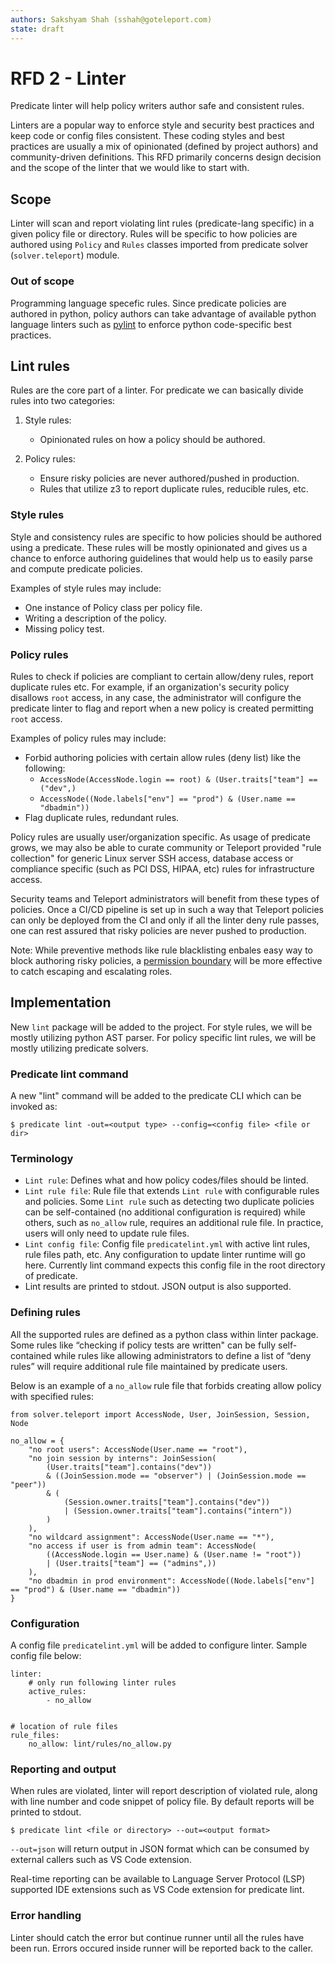 ```yaml
---
authors: Sakshyam Shah (sshah@goteleport.com)
state: draft
---
```


# RFD 2 - Linter

Predicate linter will help policy writers author safe and consistent rules.

Linters are a popular way to enforce style and security best practices and keep code or config files consistent. These coding styles and best practices are usually a mix of opinionated (defined by project authors) and community-driven definitions. This RFD primarily concerns design decision and the scope of the linter that we would like to start with.

## Scope

Linter will scan and report violating lint rules (predicate-lang specific) in a given policy file or directory. Rules will be specific to how policies are authored using `Policy` and `Rules` classes imported from predicate solver (`solver.teleport`) module.

### Out of scope

Programming language specefic rules. Since predicate policies are authored in python, policy authors can take advantage of available python language linters such as [pylint](https://pylint.pycqa.org/en/latest/) to enforce python code-specific best practices.

## Lint rules

Rules are the core part of a linter. For predicate we can basically divide rules into two categories:

1. Style rules:

   - Opinionated rules on how a policy should be authored.

2. Policy rules:
   - Ensure risky policies are never authored/pushed in production.
   - Rules that utilize z3 to report duplicate rules, reducible rules, etc.

### Style rules

Style and consistency rules are specific to how policies should be authored using a predicate. These rules will be mostly opinionated and gives us a chance to enforce authoring guidelines that would help us to easily parse and compute predicate policies.

Examples of style rules may include:

- One instance of Policy class per policy file.
- Writing a description of the policy.
- Missing policy test.

### Policy rules

Rules to check if policies are compliant to certain allow/deny rules, report duplicate rules etc. For example, if an organization's security policy disallows `root` access, in any case, the administrator will configure the predicate linter to flag and report when a new policy is created permitting `root` access.

Examples of policy rules may include:

- Forbid authoring policies with certain allow rules (deny list) like the following:
  - `AccessNode(AccessNode.login == root) & (User.traits["team"] == ("dev",)`
  - `AccessNode((Node.labels["env"] == "prod") & (User.name == "dbadmin"))`
- Flag duplicate rules, redundant rules.

Policy rules are usually user/organization specific. As usage of predicate grows, we may also be able to curate community or Teleport provided "rule collection" for generic Linux server SSH access, database access or compliance specific (such as PCI DSS, HIPAA, etc) rules for infrastructure access.

Security teams and Teleport administrators will benefit from these types of policies. Once a CI/CD pipeline is set up in such a way that Teleport policies can only be deployed from the CI and only if all the linter deny rule passes, one can rest assured that risky policies are never pushed to production.

Note: While preventive methods like rule blacklisting enbales easy way to block authoring risky policies, a [permission boundary](https://github.com/gravitational/predicate-lang/issues/34) will be more effective to catch escaping and escalating roles.

## Implementation

New `lint` package will be added to the project.
For style rules, we will be mostly utilizing python AST parser.
For policy specific lint rules, we will be mostly utilizing predicate solvers.

### Predicate lint command

A new "lint" command will be added to the predicate CLI which can be invoked as:

```
$ predicate lint -out=<output type> --config=<config file> <file or dir>
```

### Terminology

- `Lint rule`: Defines what and how policy codes/files should be linted.
- `Lint rule file`: Rule file that extends `Lint rule` with configurable rules and policies. Some `Lint rule` such as detecting two duplicate policies can be self-contained (no additional configuration is required) while others, such as `no_allow` rule, requires an additional rule file. In practice, users will only need to update rule files.
- `Lint config file`: Config file `predicatelint.yml` with active lint rules, rule files path, etc. Any configuration to update linter runtime will go here. Currently lint command expects this config file in the root directory of predicate.
- Lint results are printed to stdout. JSON output is also supported.

### Defining rules

All the supported rules are defined as a python class within linter package. Some rules like “checking if policy tests are written" can be fully self-contained while rules like allowing administrators to define a list of “deny rules” will require additional rule file maintained by predicate users.

Below is an example of a `no_allow` rule file that forbids creating allow policy with specified rules:

```
from solver.teleport import AccessNode, User, JoinSession, Session, Node

no_allow = {
    "no root users": AccessNode(User.name == "root"),
    "no join session by interns": JoinSession(
        (User.traits["team"].contains("dev"))
        & ((JoinSession.mode == "observer") | (JoinSession.mode == "peer"))
        & (
            (Session.owner.traits["team"].contains("dev"))
            | (Session.owner.traits["team"].contains("intern"))
        )
    ),
    "no wildcard assignment": AccessNode(User.name == "*"),
    "no access if user is from admin team": AccessNode(
        ((AccessNode.login == User.name) & (User.name != "root"))
        | (User.traits["team"] == ("admins",))
    ),
    "no dbadmin in prod environment": AccessNode((Node.labels["env"] == "prod") & (User.name == "dbadmin"))
}
```

### Configuration

A config file `predicatelint.yml` will be added to configure linter. Sample config file below:

```
linter:
    # only run following linter rules
    active_rules:
        - no_allow


# location of rule files
rule_files:
    no_allow: lint/rules/no_allow.py
```

### Reporting and output

When rules are violated, linter will report description of violated rule, along with line number and code snippet of policy file. By default reports will be printed to stdout.

```
$ predicate lint <file or directory> --out=<output format>
```

`--out=json` will return output in JSON format which can be consumed by external callers such as VS Code extension.

Real-time reporting can be available to Language Server Protocol (LSP) supported IDE extensions such as VS Code extension for predicate lint.

### Error handling

Linter should catch the error but continue runner until all the rules have been run. Errors occured inside runner will be reported back to the caller.
